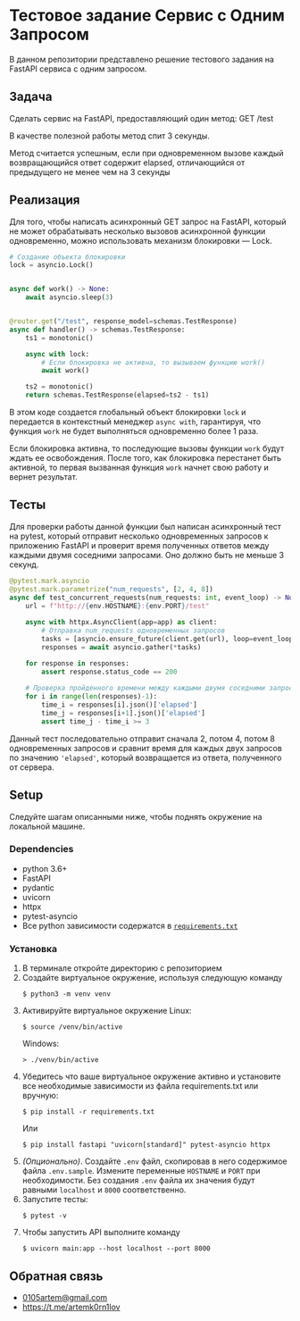 # Тестовое задание Сервис с Одним Запросом
В данном репозитории представлено решение тестового задания на FastAPI сервиса с одним запросом.
## Задача
Сделать сервис на FastAPI, предоставляющий один метод: GET /test 

В качестве полезной работы метод спит 3 секунды. 

Метод считается успешным, если при одновременном вызове каждый возвращающийся
 ответ содержит elapsed, отличающийся от предыдущего не менее чем на 3 секунды

## Реализация
Для того, чтобы написать асинхронный GET запрос на FastAPI, который не может обрабатывать несколько вызовов асинхронной функции одновременно, можно использовать механизм блокировки — Lock.

```python script
# Создание объекта блокировки
lock = asyncio.Lock()


async def work() -> None:
    await asyncio.sleep(3)


@router.get("/test", response_model=schemas.TestResponse)
async def handler() -> schemas.TestResponse:
    ts1 = monotonic()

    async with lock:
        # Если блокировка не активна, то вызываем функцию work()
        await work()

    ts2 = monotonic()
    return schemas.TestResponse(elapsed=ts2 - ts1)
```

В этом коде создается глобальный объект блокировки `lock` и передается в контекстный менеджер `async with`, гарантируя, что функция `work` не будет выполняться одновременно более 1 раза. 

Если блокировка активна, то последующие вызовы функции `work` будут ждать ее освобождения. После того, как блокировка перестанет быть активной, то первая вызванная функция `work` начнет свою работу и вернет результат.

## Тесты

Для проверки работы данной функции был написан асинхронный тест на pytest, который отправит несколько одновременных запросов к приложению FastAPI и проверит время полученных ответов между каждыми двумя соседними запросами. Оно должно быть не меньше 3 секунд.
```python script
@pytest.mark.asyncio
@pytest.mark.parametrize("num_requests", [2, 4, 8])
async def test_concurrent_requests(num_requests: int, event_loop) -> None:
    url = f"http://{env.HOSTNAME}:{env.PORT}/test"
    
    async with httpx.AsyncClient(app=app) as client:
        # Отправка num_requests одновременных запросов
        tasks = [asyncio.ensure_future(client.get(url), loop=event_loop) for _ in range(num_requests)]
        responses = await asyncio.gather(*tasks)

    for response in responses:
        assert response.status_code == 200
    
    # Проверка пройденного времени между каждыми двумя соседними запросами
    for i in range(len(responses)-1):
        time_i = responses[i].json()['elapsed']
        time_j = responses[i+1].json()['elapsed']
        assert time_j - time_i >= 3
```
Данный тест последовательно отправит сначала 2, потом 4, потом 8 одновременных запросов и сравнит время для каждых двух запросов по значению `'elapsed'`, который возвращается из ответа, полученного от сервера.
## Setup
Следуйте шагам описанными ниже, чтобы поднять окружение на локальной машине.

### Dependencies
- python 3.6+
- FastAPI
- pydantic
- uvicorn
- httpx
- pytest-asyncio
- Все python зависимости содержатся в [`requirements.txt`](https://github.com/0105artem/test-balance/blob/main/app/requirements.txt)
         
### Установка
1. В терминале откройте директорию с репозиторием
2. Создайте виртуальное окружение, используя следующую команду
    ```shell script
    $ python3 -m venv venv
    ```
3. Активируйте виртуальное окружение
    Linux:
    ```shell script
    $ source /venv/bin/active
    ```
    Windows:
    ```shell script
    > ./venv/bin/active
    ```
4. Убедитесь что ваше виртуальное окружение активно и установите все необходимые зависимости из файла requirements.txt или вручную:
    ```shell script
    $ pip install -r requirements.txt
    ```
   Или
    ```shell script
    $ pip install fastapi "uvicorn[standard]" pytest-asyncio httpx
    ```
5. *(Опционально)*. Создайте `.env` файл, скопировав в него содержимое файла `.env.sample`. Измените переменные `HOSTNAME` и `PORT` при необходимости. Без создания `.env` файла их значения будут равными `localhost` и `8000` соответственно.
6. Запустите тесты:
    ```shell script
    $ pytest -v
    ```
7. Чтобы запустить API выполните команду
    ```shell script
    $ uvicorn main:app --host localhost --port 8000
    ```

## Обратная связь
- 0105artem@gmail.com
- https://t.me/artemk0rn1lov